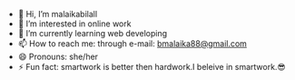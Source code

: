 - 👋 Hi, I’m malaikabilall
- 👀 I’m interested in online work
- 🌱 I’m currently learning web developing
- 📫 How to reach me: through e-mail: bmalaika88@gmail.com
- 😄 Pronouns: she/her
- ⚡ Fun fact: smartwork is better then hardwork.I beleive in smartwork.😎

<!---
malaikabilall/malaikabilall is a ✨ special ✨ repository because its `README.md` (this file) appears on your GitHub profile.
You can click the Preview link to take a look at your changes.
--->
